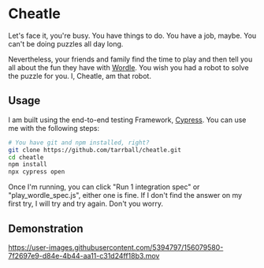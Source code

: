 # Cheatle

<!-- [![Today's Wordle](https://github.com/tarrball/cheatle/actions/workflows/dailywordle.js.yml/badge.svg)](https://github.com/tarrball/cheatle/actions/workflows/dailywordle.js.yml)
 -->
Let's face it, you're busy. You have things to do. You have a job, maybe. You can't be doing puzzles all day long.

Nevertheless, your friends and family find the time to play and then tell you all about the fun they have with [Wordle](https://www.nytimes.com/games/wordle/index.html). You wish you had a robot to solve the puzzle for you. I, Cheatle, am that robot.

## Usage

I am built using the end-to-end testing Framework, [Cypress](http://cypress.io). You can use me with the following steps:

```bash
# You have git and npm installed, right?
git clone https://github.com/tarrball/cheatle.git
cd cheatle
npm install
npx cypress open
```

Once I'm running, you can click "Run 1 integration spec" or "play_wordle_spec.js", either one is fine. If I don't find the answer on my first try, I will try and try again. Don't you worry.

## Demonstration

https://user-images.githubusercontent.com/5394797/156079580-7f2697e9-d84e-4b44-aa11-c31d24ff18b3.mov

